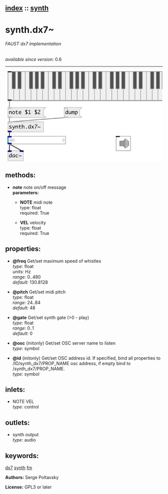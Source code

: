 [index](index.html) :: [synth](category_synth.html)
---

# synth.dx7~

###### FAUST dx7 implementation

*available since version:* 0.6

---




[![example](../examples/img/synth.dx7~.jpg)](../examples/pd/synth.dx7~.pd)





## methods:

* **note**
note on/off message<br>
  __parameters:__
  - **NOTE** midi note<br>
    type: float <br>
    required: True <br>

  - **VEL** velocity<br>
    type: float <br>
    required: True <br>




## properties:

* **@freq** 
Get/set maximum speed of whistles<br>
_type:_ float<br>
_units:_ Hz<br>
_range:_ 0..480<br>
_default:_ 130.8128<br>

* **@pitch** 
Get/set midi pitch<br>
_type:_ float<br>
_range:_ 24..84<br>
_default:_ 48<br>

* **@gate** 
Get/set synth gate (&gt;0 - play)<br>
_type:_ float<br>
_range:_ 0..1<br>
_default:_ 0<br>

* **@osc** (initonly)
Get/set OSC server name to listen<br>
_type:_ symbol<br>

* **@id** (initonly)
Get/set OSC address id. If specified, bind all properties to /ID/synth_dx7/PROP_NAME
osc address, if empty bind to /synth_dx7/PROP_NAME.<br>
_type:_ symbol<br>



## inlets:

* NOTE VEL<br>
_type:_ control



## outlets:

* synth output<br>
_type:_ audio



## keywords:

[dx7](keywords/dx7.html)
[synth](keywords/synth.html)
[fm](keywords/fm.html)






**Authors:** Serge Poltavsky




**License:** GPL3 or later





